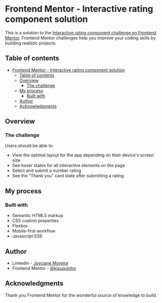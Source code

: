 # Frontend Mentor - Interactive rating component solution

This is a solution to the [Interactive rating component challenge on Frontend Mentor](https://www.frontendmentor.io/challenges/interactive-rating-component-koxpeBUmI). Frontend Mentor challenges help you improve your coding skills by building realistic projects. 

## Table of contents

- [Frontend Mentor - Interactive rating component solution](#frontend-mentor---interactive-rating-component-solution)
  - [Table of contents](#table-of-contents)
  - [Overview](#overview)
    - [The challenge](#the-challenge)
  - [My process](#my-process)
    - [Built with](#built-with)
  - [Author](#author)
  - [Acknowledgments](#acknowledgments)

## Overview

### The challenge

Users should be able to:

- View the optimal layout for the app depending on their device's screen size
- See hover states for all interactive elements on the page
- Select and submit a number rating
- See the "Thank you" card state after submitting a rating

## My process

### Built with

- Semantic HTML5 markup
- CSS custom properties
- Flexbox
- Mobile-first workflow
- Javascript ES6

## Author

- Linkedin - [Joyciane Moreira](https://www.linkedin.com/in/joyciane/)
- Frontend Mentor - [@kisuquinho](https://www.frontendmentor.io/profile/kisuquinho)

## Acknowledgments

Thank you Frontend Mentor for the wonderful source of knowledge to build.